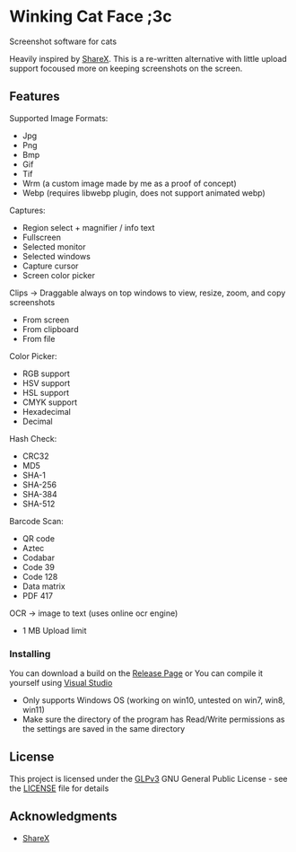 # Winking Cat Face ;3c

Screenshot software for cats

Heavily inspired by 
[ShareX](https://github.com/ShareX/ShareX). This is a re-written alternative with little upload support focoused more on keeping screenshots on the screen.


## Features

Supported Image Formats: 
  - Jpg
  - Png
  - Bmp
  - Gif
  - Tif
  - Wrm  (a custom image made by me as a proof of concept)
  - Webp (requires libwebp plugin, does not support animated webp)

Captures:
  - Region select + magnifier / info text
  - Fullscreen
  - Selected monitor
  - Selected windows
  - Capture cursor
  - Screen color picker

Clips -> Draggable always on top windows to view, resize, zoom, and copy screenshots
  - From screen 
  - From clipboard
  - From file
 
Color Picker:
  - RGB support
  - HSV support
  - HSL support
  - CMYK support
  - Hexadecimal
  - Decimal

Hash Check:
  - CRC32
  - MD5
  - SHA-1
  - SHA-256
  - SHA-384
  - SHA-512

Barcode Scan:
  - QR code
  - Aztec
  - Codabar
  - Code 39
  - Code 128
  - Data matrix
  - PDF 417

OCR -> image to text (uses online ocr engine)
  - 1 MB Upload limit


### Installing

You can download a build on the [Release Page](https://github.com/Minnowo/WinkingCatFace/releases)
or
You can compile it yourself using [Visual Studio](https://visualstudio.microsoft.com/)

* Only supports Windows OS (working on win10, untested on win7, win8, win11)
* Make sure the directory of the program has Read/Write permissions as the settings are saved in the same directory


## License

This project is licensed under the [GLPv3](LICENSE)
GNU General Public License - see the [LICENSE](LICENSE) file for
details

## Acknowledgments

  - [ShareX](https://github.com/ShareX/ShareX)
